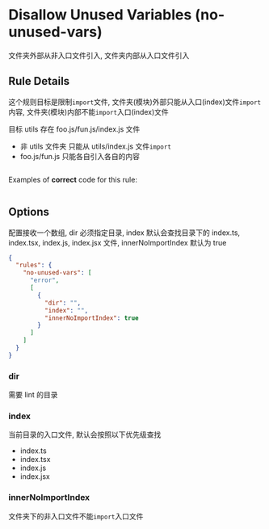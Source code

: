 # Disallow Unused Variables (no-unused-vars)

文件夹外部从非入口文件引入, 文件夹内部从入口文件引入

## Rule Details

这个规则目标是限制`import`文件, 文件夹(模块)外部只能从入口(index)文件`import`内容, 文件夹(模块)内部不能`import`入口(index)文件

目标 utils 存在 foo.js/fun.js/index.js 文件

* 非 utils 文件夹 只能从 utils/index.js 文件`import`
* foo.js/fun.js 只能各自引入各自的内容

```js
```

Examples of **correct** code for this rule:

```js
```

## Options

配置接收一个数组, dir 必须指定目录, index 默认会查找目录下的 index.ts, index.tsx, index.js, index.jsx 文件, innerNoImportIndex 默认为 true

```json
{
  "rules": {
    "no-unused-vars": [
      "error",
      [
        {
          "dir": "",
          "index": "",
          "innerNoImportIndex": true
        }
      ]
    ]
  }
}
```

### dir

需要 lint 的目录

### index

当前目录的入口文件, 默认会按照以下优先级查找

* index.ts
* index.tsx
* index.js
* index.jsx

### innerNoImportIndex

文件夹下的非入口文件不能`import`入口文件
